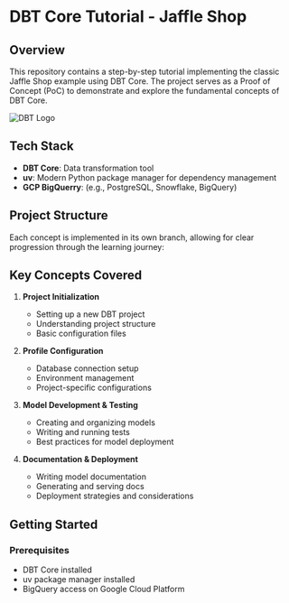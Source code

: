 # DBT Core Tutorial - Jaffle Shop

## Overview
This repository contains a step-by-step tutorial implementing the classic Jaffle Shop example using DBT Core. The project serves as a Proof of Concept (PoC) to demonstrate and explore the fundamental concepts of DBT Core.

![DBT Logo](https://raw.githubusercontent.com/dbt-labs/dbt/ec7dee39f793aa4f7dd3dae37282cc87664813e4/etc/dbt-logo-full.svg)

## Tech Stack
- **DBT Core**: Data transformation tool
- **uv**: Modern Python package manager for dependency management
- **GCP BigQuerry**: (e.g., PostgreSQL, Snowflake, BigQuery)

## Project Structure
Each concept is implemented in its own branch, allowing for clear progression through the learning journey:

## Key Concepts Covered

1. **Project Initialization**
   - Setting up a new DBT project
   - Understanding project structure
   - Basic configuration files

2. **Profile Configuration**
   - Database connection setup
   - Environment management
   - Project-specific configurations

3. **Model Development & Testing**
   - Creating and organizing models
   - Writing and running tests
   - Best practices for model deployment

4. **Documentation & Deployment**
   - Writing model documentation
   - Generating and serving docs
   - Deployment strategies and considerations

## Getting Started

### Prerequisites
- DBT Core installed
- uv package manager installed
- BigQuery access on Google Cloud Platform


